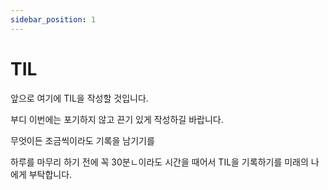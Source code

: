 ```yaml
---
sidebar_position: 1
---
```


# TIL

앞으로 여기에 TIL을 작성할 것입니다.

부디 이번에는 포기하지 않고 끈기 있게 작성하길 바랍니다.

무엇이든 조금씩이라도 기록을 남기기를

하루를 마무리 하기 전에 꼭 30분ㄴ이라도 시간을 때어서 TIL을 기록하기를 미래의 나에게 부탁합니다.
